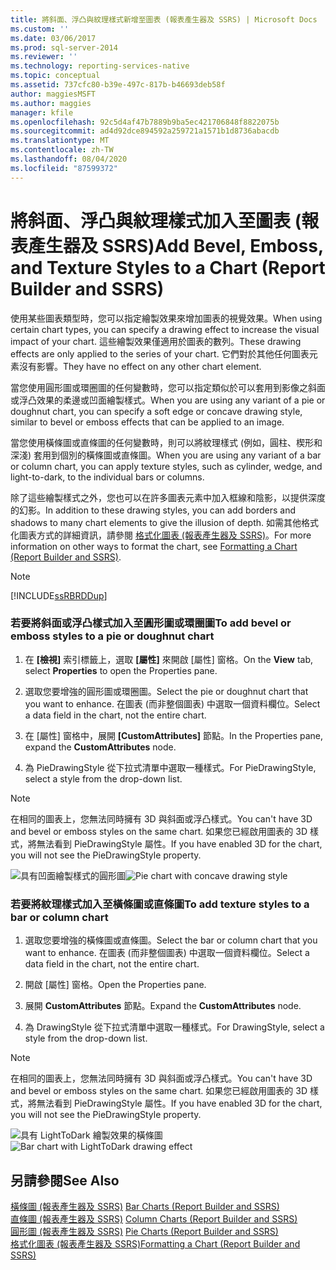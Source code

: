 ```yaml
---
title: 將斜面、浮凸與紋理樣式新增至圖表 (報表產生器及 SSRS) | Microsoft Docs
ms.custom: ''
ms.date: 03/06/2017
ms.prod: sql-server-2014
ms.reviewer: ''
ms.technology: reporting-services-native
ms.topic: conceptual
ms.assetid: 737cfc80-b39e-497c-817b-b46693deb58f
author: maggiesMSFT
ms.author: maggies
manager: kfile
ms.openlocfilehash: 92c5d4af47b7889b9ba5ec421706848f8822075b
ms.sourcegitcommit: ad4d92dce894592a259721a1571b1d8736abacdb
ms.translationtype: MT
ms.contentlocale: zh-TW
ms.lasthandoff: 08/04/2020
ms.locfileid: "87599372"
---
```

# <a name="add-bevel-emboss-and-texture-styles-to-a-chart-report-builder-and-ssrs"></a><span data-ttu-id="95027-102">將斜面、浮凸與紋理樣式加入至圖表 (報表產生器及 SSRS)</span><span class="sxs-lookup"><span data-stu-id="95027-102">Add Bevel, Emboss, and Texture Styles to a Chart (Report Builder and SSRS)</span></span>
  <span data-ttu-id="95027-103">使用某些圖表類型時，您可以指定繪製效果來增加圖表的視覺效果。</span><span class="sxs-lookup"><span data-stu-id="95027-103">When using certain chart types, you can specify a drawing effect to increase the visual impact of your chart.</span></span> <span data-ttu-id="95027-104">這些繪製效果僅適用於圖表的數列。</span><span class="sxs-lookup"><span data-stu-id="95027-104">These drawing effects are only applied to the series of your chart.</span></span> <span data-ttu-id="95027-105">它們對於其他任何圖表元素沒有影響。</span><span class="sxs-lookup"><span data-stu-id="95027-105">They have no effect on any other chart element.</span></span>  
  
 <span data-ttu-id="95027-106">當您使用圓形圖或環圈圖的任何變數時，您可以指定類似於可以套用到影像之斜面或浮凸效果的柔邊或凹面繪製樣式。</span><span class="sxs-lookup"><span data-stu-id="95027-106">When you are using any variant of a pie or doughnut chart, you can specify a soft edge or concave drawing style, similar to bevel or emboss effects that can be applied to an image.</span></span>  
  
 <span data-ttu-id="95027-107">當您使用橫條圖或直條圖的任何變數時，則可以將紋理樣式 (例如，圓柱、楔形和深淺) 套用到個別的橫條圖或直條圖。</span><span class="sxs-lookup"><span data-stu-id="95027-107">When you are using any variant of a bar or column chart, you can apply texture styles, such as cylinder, wedge, and light-to-dark, to the individual bars or columns.</span></span>  
  
 <span data-ttu-id="95027-108">除了這些繪製樣式之外，您也可以在許多圖表元素中加入框線和陰影，以提供深度的幻影。</span><span class="sxs-lookup"><span data-stu-id="95027-108">In addition to these drawing styles, you can add borders and shadows to many chart elements to give the illusion of depth.</span></span> <span data-ttu-id="95027-109">如需其他格式化圖表方式的詳細資訊，請參閱 [格式化圖表 &#40;報表產生器及 SSRS&#41;](formatting-a-chart-report-builder-and-ssrs.md)。</span><span class="sxs-lookup"><span data-stu-id="95027-109">For more information on other ways to format the chart, see [Formatting a Chart &#40;Report Builder and SSRS&#41;](formatting-a-chart-report-builder-and-ssrs.md).</span></span>  
  
> [!NOTE]  
>  [!INCLUDE[ssRBRDDup](../../includes/ssrbrddup-md.md)]  
  
### <a name="to-add-bevel-or-emboss-styles-to-a-pie-or-doughnut-chart"></a><span data-ttu-id="95027-110">若要將斜面或浮凸樣式加入至圓形圖或環圈圖</span><span class="sxs-lookup"><span data-stu-id="95027-110">To add bevel or emboss styles to a pie or doughnut chart</span></span>  
  
1.  <span data-ttu-id="95027-111">在 **[檢視]** 索引標籤上，選取 **[屬性]** 來開啟 [屬性] 窗格。</span><span class="sxs-lookup"><span data-stu-id="95027-111">On the **View** tab, select **Properties** to open the Properties pane.</span></span>  
  
2.  <span data-ttu-id="95027-112">選取您要增強的圓形圖或環圈圖。</span><span class="sxs-lookup"><span data-stu-id="95027-112">Select the pie or doughnut chart that you want to enhance.</span></span> <span data-ttu-id="95027-113">在圖表 (而非整個圖表) 中選取一個資料欄位。</span><span class="sxs-lookup"><span data-stu-id="95027-113">Select a data field in the chart, not the entire chart.</span></span>  
  
3.  <span data-ttu-id="95027-114">在 [屬性] 窗格中，展開 **[CustomAttributes]** 節點。</span><span class="sxs-lookup"><span data-stu-id="95027-114">In the Properties pane, expand the **CustomAttributes** node.</span></span>  
  
4.  <span data-ttu-id="95027-115">為 PieDrawingStyle 從下拉式清單中選取一種樣式。</span><span class="sxs-lookup"><span data-stu-id="95027-115">For PieDrawingStyle, select a style from the drop-down list.</span></span>  
  
> [!NOTE]  
>  <span data-ttu-id="95027-116">在相同的圖表上，您無法同時擁有 3D 與斜面或浮凸樣式。</span><span class="sxs-lookup"><span data-stu-id="95027-116">You can't have 3D and bevel or emboss styles on the same chart.</span></span> <span data-ttu-id="95027-117">如果您已經啟用圖表的 3D 樣式，將無法看到 PieDrawingStyle 屬性。</span><span class="sxs-lookup"><span data-stu-id="95027-117">If you have enabled 3D for the chart, you will not see the PieDrawingStyle property.</span></span>  
  
 <span data-ttu-id="95027-118">![具有凹面繪製樣式的圓形圖](../media/rs-piedrawingeffects-concave.gif "具有凹面繪製樣式的圓形圖")</span><span class="sxs-lookup"><span data-stu-id="95027-118">![Pie chart with concave drawing style](../media/rs-piedrawingeffects-concave.gif "Pie chart with concave drawing style")</span></span>  
  
### <a name="to-add-texture-styles-to-a-bar-or-column-chart"></a><span data-ttu-id="95027-119">若要將紋理樣式加入至橫條圖或直條圖</span><span class="sxs-lookup"><span data-stu-id="95027-119">To add texture styles to a bar or column chart</span></span>  
  
1.  <span data-ttu-id="95027-120">選取您要增強的橫條圖或直條圖。</span><span class="sxs-lookup"><span data-stu-id="95027-120">Select the bar or column chart that you want to enhance.</span></span> <span data-ttu-id="95027-121">在圖表 (而非整個圖表) 中選取一個資料欄位。</span><span class="sxs-lookup"><span data-stu-id="95027-121">Select a data field in the chart, not the entire chart.</span></span>  
  
2.  <span data-ttu-id="95027-122">開啟 [屬性] 窗格。</span><span class="sxs-lookup"><span data-stu-id="95027-122">Open the Properties pane.</span></span>  
  
3.  <span data-ttu-id="95027-123">展開 **CustomAttributes** 節點。</span><span class="sxs-lookup"><span data-stu-id="95027-123">Expand the **CustomAttributes** node.</span></span>  
  
4.  <span data-ttu-id="95027-124">為 DrawingStyle 從下拉式清單中選取一種樣式。</span><span class="sxs-lookup"><span data-stu-id="95027-124">For DrawingStyle, select a style from the drop-down list.</span></span>  
  
> [!NOTE]  
>  <span data-ttu-id="95027-125">在相同的圖表上，您無法同時擁有 3D 與斜面或浮凸樣式。</span><span class="sxs-lookup"><span data-stu-id="95027-125">You can't have 3D and bevel or emboss styles on the same chart.</span></span> <span data-ttu-id="95027-126">如果您已經啟用圖表的 3D 樣式，將無法看到 PieDrawingStyle 屬性。</span><span class="sxs-lookup"><span data-stu-id="95027-126">If you have enabled 3D for the chart, you will not see the PieDrawingStyle property.</span></span>  
  
 <span data-ttu-id="95027-127">![具有 LightToDark 繪製效果的橫條圖](../media/rs-bardrawingeffects-lighttodark.gif "具有 LightToDark 繪製效果的橫條圖")</span><span class="sxs-lookup"><span data-stu-id="95027-127">![Bar chart with LightToDark drawing effect](../media/rs-bardrawingeffects-lighttodark.gif "Bar chart with LightToDark drawing effect")</span></span>  
  
## <a name="see-also"></a><span data-ttu-id="95027-128">另請參閱</span><span class="sxs-lookup"><span data-stu-id="95027-128">See Also</span></span>  
 <span data-ttu-id="95027-129">[橫條圖 &#40;報表產生器及 SSRS&#41;](charts-report-builder-and-ssrs.md) </span><span class="sxs-lookup"><span data-stu-id="95027-129">[Bar Charts &#40;Report Builder and SSRS&#41;](charts-report-builder-and-ssrs.md) </span></span>  
 <span data-ttu-id="95027-130">[直條圖 &#40;報表產生器及 SSRS&#41;](column-charts-report-builder-and-ssrs.md) </span><span class="sxs-lookup"><span data-stu-id="95027-130">[Column Charts &#40;Report Builder and SSRS&#41;](column-charts-report-builder-and-ssrs.md) </span></span>  
 <span data-ttu-id="95027-131">[圓形圖 &#40;報表產生器及 SSRS&#41;](pie-charts-report-builder-and-ssrs.md) </span><span class="sxs-lookup"><span data-stu-id="95027-131">[Pie Charts &#40;Report Builder and SSRS&#41;](pie-charts-report-builder-and-ssrs.md) </span></span>  
 [<span data-ttu-id="95027-132">格式化圖表 &#40;報表產生器及 SSRS&#41;</span><span class="sxs-lookup"><span data-stu-id="95027-132">Formatting a Chart &#40;Report Builder and SSRS&#41;</span></span>](formatting-a-chart-report-builder-and-ssrs.md)  
  
  
